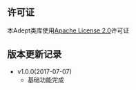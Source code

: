 ## 许可证

本Adept类库使用[Apache License 2.0][1]许可证

## 版本更新记录

- v1.0.0(2017-07-07)
  - 基础功能完成

 [1]: http://www.apache.org/licenses/LICENSE-2.0